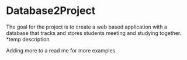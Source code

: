 # Database2Project
The goal for the project is to create a web based application with a database that tracks and stores students meeting and studying together. *temp description


Adding more to a read me for more examples